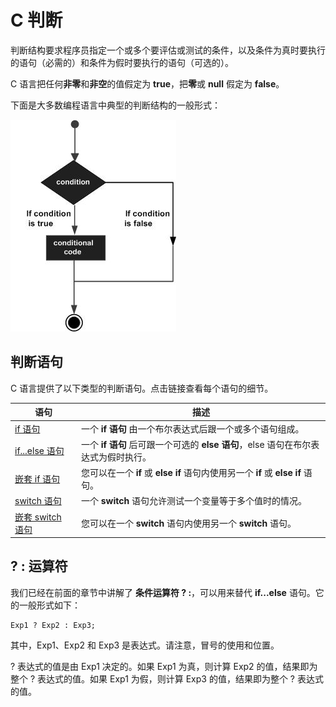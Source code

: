 
# C 判断

判断结构要求程序员指定一个或多个要评估或测试的条件，以及条件为真时要执行的语句（必需的）和条件为假时要执行的语句（可选的）。

C 语言把任何**非零**和**非空**的值假定为 **true**，把**零**或 **null** 假定为 **false**。

下面是大多数编程语言中典型的判断结构的一般形式：

![C 中的判断语句](../img/decision_making.jpg)

## 判断语句

C 语言提供了以下类型的判断语句。点击链接查看每个语句的细节。

| 语句 | 描述 |
| --- | --- |
| [if 语句](c-if.html "C 中的 if 语句") | 一个 **if 语句** 由一个布尔表达式后跟一个或多个语句组成。 |
| [if...else 语句](c-if-else.html "C 中的 if...else 语句") | 一个 **if 语句** 后可跟一个可选的 **else 语句**，else 语句在布尔表达式为假时执行。 |
| [嵌套 if 语句](c-nested-if.html "C 中的嵌套 if 语句") | 您可以在一个 **if** 或 **else if** 语句内使用另一个 **if** 或 **else if** 语句。 |
| [switch 语句](c-switch.html "C 中的 switch 语句") | 一个 **switch** 语句允许测试一个变量等于多个值时的情况。 |
| [嵌套 switch 语句](c-nested-switch.html "C 中的嵌套 switch 语句") | 您可以在一个 **switch** 语句内使用另一个 **switch** 语句。 |

## ? : 运算符

我们已经在前面的章节中讲解了 **条件运算符 ? :**，可以用来替代 **if...else** 语句。它的一般形式如下：

```
Exp1 ? Exp2 : Exp3;

```

其中，Exp1、Exp2 和 Exp3 是表达式。请注意，冒号的使用和位置。

? 表达式的值是由 Exp1 决定的。如果 Exp1 为真，则计算 Exp2 的值，结果即为整个 ? 表达式的值。如果 Exp1 为假，则计算 Exp3 的值，结果即为整个 ? 表达式的值。


